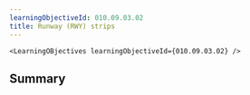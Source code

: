 ```yaml
---
learningObjectiveId: 010.09.03.02
title: Runway (RWY) strips
---
```


```tsx eval
<LearningOBjectives learningObjectiveId={010.09.03.02} />
```

## Summary
